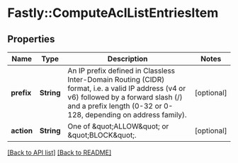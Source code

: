 # Fastly::ComputeAclListEntriesItem

## Properties

| Name | Type | Description | Notes |
| ---- | ---- | ----------- | ----- |
| **prefix** | **String** | An IP prefix defined in Classless Inter-Domain Routing (CIDR) format, i.e. a valid IP address (v4 or v6) followed by a forward slash (/) and a prefix length (0-32 or 0-128, depending on address family). | [optional] |
| **action** | **String** | One of \&quot;ALLOW\&quot; or \&quot;BLOCK\&quot;. | [optional] |

[[Back to API list]](../../README.md#endpoints) [[Back to README]](../../README.md)

